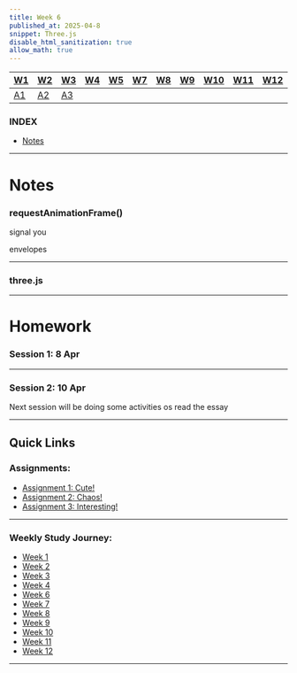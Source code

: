 ```yaml
---
title: Week 6
published_at: 2025-04-8
snippet: Three.js
disable_html_sanitization: true
allow_math: true
---
```


<div id="poem"></div>

<script type="module">
   import { RiTa } from "https://esm.sh/rita"
   console.log (RiTa)

   const div = document.getElementById (`poem`)

   const grammar = new RiGrammer();

   grammar.addRule("<start>", "The <medium> <action>");
   grammar.addRule("<medium>", "cartridge | ROM | save file");
   grammar.addRule("<action>", "forgets | corrupts | erases");
   

   const result = grammar.expand();
  console.log(result);

   const poem = lines.join ("\n")

   const words = {
    medium: ["cartridge", "ROM", "save file"],
    action: ["forgets", "corrupts", "erases"],
    objects: ["clouds", "pixels", "castles"]
  };

    const lines = [
    `The ${RiTa.randomItem(words.medium)} ${RiTa.randomItem(words.action)},`,
    `${RiTa.randomItem(["Static.", "Error:", "Skip..."])} ${RiTa.randomItem(words.objects)}`,
    RiTa.randomItem([
      "rewriting the sky's script",
      "left on infinite loop",
      "deleted but still there"
    ])
  ];

 div.textContent = lines.join("\n");

</script>

| [W1](https://waikei1-creative-co-63.deno.dev/week1) | [W2](https://waikei1-creative-co-63.deno.dev/week2) | [W3](https://waikei1-creative-co-63.deno.dev/week3) | [W4](https://waikei1-creative-co-63.deno.dev/week4) | [W5](https://waikei1-creative-co-63.deno.dev/week5) | [W7](https://waikei1-creative-co-63.deno.dev/week7) | [W8](https://waikei1-creative-co-63.deno.dev/week8) | [W9](https://waikei1-creative-co-63.deno.dev/week9) | [W10](https://waikei1-creative-co-63.deno.dev/week10) | [W11](https://waikei1-creative-co-63.deno.dev/week11) | [W12](https://waikei1-creative-co-63.deno.dev/week12) |
| --------------------------------------------------- | --------------------------------------------------- | --------------------------------------------------- | --------------------------------------------------- | --------------------------------------------------- | --------------------------------------------------- | --------------------------------------------------- | --------------------------------------------------- | ----------------------------------------------------- | ----------------------------------------------------- | ----------------------------------------------------- |
| [A1](https://waikei1-creative-co-63.deno.dev/A1)    | [A2](https://waikei1-creative-co-63.deno.dev/A2)    | [A3](https://waikei1-creative-co-63.deno.dev/A3)    |

### INDEX

- [Notes](https://waikei1-creative-co-63.deno.dev/week6#notes)

---

# Notes

### requestAnimationFrame()

signal you

envelopes

---

### three.js

---

# Homework

### Session 1: 8 Apr

<div id="three_container"></div>

<script type="module">
   import * as THREE from "/250408/three.js/build/three.module.js"

const container = document.getElementById (`three.js_container`)
const width = container.parentNode.scrollWidth
const height = width * 9 / 16

// import { GUI } from '/250408/three.js/examples/jsm/libs/lil-gui.module.min.js';
import { OrbitControls } from '/250408/three.js/examples/jsm/controls/OrbitControls.js'
import { TeapotGeometry } from '/250408/three.js/examples/jsm/geometries/TeapotGeometry.js'

let camera, scene, renderer
let cameraControls
let effectController
const teapotSize = 300
let ambientLight, light

let tess = - 1	// force initialization
let bBottom
let bLid
let bBody
let bFitLid
let bNonBlinn
let shading

let teapot, textureCube
const materials = {}

const rand_tess = () => {
   const vals = [ 20, 30, 40, 50 ]
   const i = Math.floor (Math.random () * vals.length)
   return vals[i]
}

init ()
// render ()


function init() {

   const canvasWidth = width
   const canvasHeight = height

   // CAMERA
   camera = new THREE.PerspectiveCamera (45, width / height, 1, 80000)
   camera.position.set (-600, 550, 1300)

   // LIGHTS
   ambientLight = new THREE.AmbientLight (0x7c7c7c, 2.0)

   light = new THREE.DirectionalLight (0xFFFFFF, 2.0)
   light.position.set (0.32, 0.39, 0.7)

   // RENDERER
   renderer = new THREE.WebGLRenderer ({ antialias: true })
   renderer.setPixelRatio (window.devicePixelRatio)
   renderer.setSize (canvasWidth, canvasHeight)
   container.appendChild (renderer.domElement)

   // EVENTS
   // window.addEventListener ('resize', onWindowResize)

   // CONTROLS
   cameraControls = new OrbitControls (camera, renderer.domElement)
   // cameraControls.addEventListener ('change', render)

   // TEXTURE MAP
   const textureMap = new THREE.TextureLoader ()
      .load ('250408/three.js/examples/textures/uv_grid_opengl.jpg')
   textureMap.wrapS = textureMap.wrapT = THREE.RepeatWrapping
   textureMap.anisotropy = 16
   textureMap.colorSpace = THREE.SRGBColorSpace

   // REFLECTION MAP
   const path = '250408/three.js/examples/textures/cube/pisa/'
   const urls = [ 'px.png', 'nx.png', 'py.png', 'ny.png', 'pz.png', 'nz.png' ]

   textureCube = new THREE.CubeTextureLoader ().setPath (path).load (urls)

   materials[ 'wireframe' ] = new THREE.MeshBasicMaterial ({ 
      wireframe: true 
   })

   materials[ 'flat' ] = new THREE.MeshPhongMaterial ({ 
      specular: 0x000000, 
      flatShading: true, 
      side: THREE.DoubleSide 
   })

   materials[ 'smooth' ] = new THREE.MeshLambertMaterial ({ 
      side: THREE.DoubleSide 
   })

   materials[ 'glossy' ] = new THREE.MeshPhongMaterial ({ 
      color: 0xc0c0c0, 
      specular: 0x404040, 
      shininess: 300, 
      side: THREE.DoubleSide
   })

   materials[ 'textured' ] = new THREE.MeshPhongMaterial ({ 
      map: textureMap, 
      side: THREE.DoubleSide
   })

   materials[ 'reflective' ] = new THREE.MeshPhongMaterial ({ 
      envMap: textureCube, 
      side: THREE.DoubleSide
   })

   // scene itself
   scene = new THREE.Scene();
   scene.background = new THREE.Color( 0xAAAAAA );

   scene.add( ambientLight );
   scene.add( light );

   effectController = {
      newTess: rand_tess (),
      bottom: true,
      lid: true,
      body: true,
      fitLid: false,
      nonblinn: false,
      newShading: 'glossy'
   };
}

let material = materials[ 'wireframe' ] 



// function render() {
//    if (effectController.newTess !== tess ||
//       effectController.bottom !== bBottom ||
//       effectController.lid !== bLid ||
//       effectController.body !== bBody ||
//       effectController.fitLid !== bFitLid ||
//       effectController.nonblinn !== bNonBlinn ||
//       effectController.newShading !== shading ) {

//       tess = effectController.newTess;
//       bBottom = effectController.bottom;
//       bLid = effectController.lid;
//       bBody = effectController.body;
//       bFitLid = effectController.fitLid;
//       bNonBlinn = effectController.nonblinn;
//       shading = effectController.newShading;

//    }}

const mutate_geometry = (g, p) => {
   const p_is_positive = p >= 0.5

   const length = g.index.array.length
   const glitch_amount = Math.abs ((p * 2) - 1) ** 5 // very steep curve from phase
   const glitch_length = Math.floor (glitch_amount * length)   
   const glitch_location = Math.floor (
      Math.random () * (length - glitch_length)
   )
   const front = g.index.array.slice (0, glitch_location)

   const mutation = p_is_positive
      ? () => Math.floor (Math.random () * 8192)
      : () => 0

   const middle = new Uint16Array (glitch_length)
      .fill (0)
      .map (mutation)

   const back = g.index.array.slice (glitch_location + glitch_length)
   const mutated = new Uint16Array (length)
   mutated.set (front)
   mutated.set (middle, front.length)
   mutated.set (back, front.length + middle.length)
   g.index.array = mutated 
}

let next_glitch_time = 0
let is_glitching = false
let geometry = new TeapotGeometry (
   300, // teapotSize
   50,  // tess
   true,
   true,
   true,
   false,
   false,
)


// Whenever the teapot changes, the scene is rebuilt from scratch (not much to it).
const draw_teapot = ms => {

   if (teapot !== undefined) {
      teapot.geometry.dispose ()
      scene.remove (teapot)
   }

   const t = ms / 1000

   if (t > next_glitch_time) {
      const period = Math.random () ** 24 * 2
      next_glitch_time = t + period

      is_glitching = !is_glitching

      if (is_glitching) {
         mutate_geometry (geometry, Math.random ())
      }

      else {
         geometry = new TeapotGeometry (
            teapotSize,
            rand_tess (), // tess,
            Math.random () < 0.8,
            Math.random () < 0.8,
            true,
            true, //Math.random () < 0.5,
            true  //Math.random () < 0.5
         )

         const types = [ 
            `wireframe`, 
            `flat`, 
            `smooth`, 
            `glossy`, 
            `textured`, 
            `reflective` 
         ]
         const i = Math.floor (Math.random () * types.length)
         const type = types[i]
         material = materials[type]

         scene.background = type == `reflective` 
            ? textureCube
            : null

      }
   }

   teapot = new THREE.Mesh (geometry, material)
   scene.add (teapot)

   // render ()


   renderer.render (scene, camera)

   requestAnimationFrame (draw_teapot)
}


requestAnimationFrame (draw_teapot)

</script>

---

### Session 2: 10 Apr

Next session will be doing some activities os read the essay

---

## Quick Links

### Assignments:

- [Assignment 1: Cute!](https://waikei1-creative-co-63.deno.dev/A1)
- [Assignment 2: Chaos!](https://waikei1-creative-co-63.deno.dev/A2)
- [Assignment 3: Interesting!](https://waikei1-creative-co-63.deno.dev/A3)

---

### Weekly Study Journey:

- [Week 1](https://waikei1-creative-co-63.deno.dev/week1)
- [Week 2](https://waikei1-creative-co-63.deno.dev/week2)
- [Week 3](https://waikei1-creative-co-63.deno.dev/week3)
- [Week 4](https://waikei1-creative-co-63.deno.dev/week4)
- [Week 6](https://waikei1-creative-co-63.deno.dev/week6)
- [Week 7](https://waikei1-creative-co-63.deno.dev/week7)
- [Week 8](https://waikei1-creative-co-63.deno.dev/week8)
- [Week 9](https://waikei1-creative-co-63.deno.dev/week9)
- [Week 10](https://waikei1-creative-co-63.deno.dev/week10)
- [Week 11](https://waikei1-creative-co-63.deno.dev/week11)
- [Week 12](https://waikei1-creative-co-63.deno.dev/week12)

---
